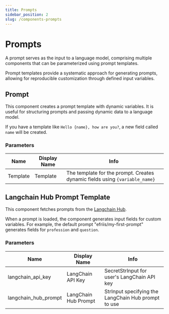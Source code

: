 ```yaml
---
title: Prompts
sidebar_position: 2
slug: /components-prompts
---
```


# Prompts

A prompt serves as the input to a language model, comprising multiple components that can be parameterized using prompt templates.

Prompt templates provide a systematic approach for generating prompts, allowing for reproducible customization through defined input variables.

## Prompt

This component creates a prompt template with dynamic variables. It is useful for structuring prompts and passing dynamic data to a language model.

If you have a template like `Hello {name}, how are you?`, a new field called `name` will be created.

### Parameters

| Name     | Display Name | Info                                                                    |
|----------|--------------|-------------------------------------------------------------------------|
| Template | Template     | The template for the prompt. Creates dynamic fields using `{variable_name}` |

## Langchain Hub Prompt Template

This component fetches prompts from the [Langchain Hub](https://docs.smith.langchain.com/old/category/prompt-hub).

When a prompt is loaded, the component generates input fields for custom variables. For example, the default prompt "efriis/my-first-prompt" generates fields for `profession` and `question`.

### Parameters

| Name                  | Display Name            | Info                                                   |
|-----------------------|-------------------------|--------------------------------------------------------|
| langchain_api_key     | LangChain API Key       | SecretStrInput for user's LangChain API key            |
| langchain_hub_prompt  | LangChain Hub Prompt    | StrInput specifying the LangChain Hub prompt to use    |
